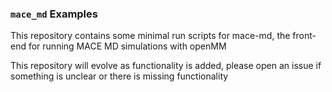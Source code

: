 ### `mace_md` Examples



This repository contains some minimal run scripts for mace-md, the front-end for running MACE MD simulations with openMM


This repository will evolve as functionality is added, please open an issue if something is unclear or there is missing functionality

